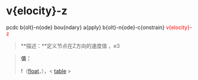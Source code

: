 # v{elocity}-z
pcdc b{olt}-n{ode} bou{ndary} a{pply} b{olt}-n{ode}-c{onstrain} <span style='color: red;'>v{elocity}-z</span>
> **描述：**定义节点在Z方向的速度值
，e3

> 
> **值：**
> 
> f（[float](数据类型/float/)，），< [table](数据类型/table/) >

